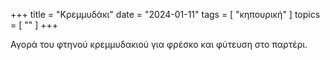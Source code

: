 +++
title = "Κρεμμυδάκι"
date = "2024-01-11"
tags = [ "κηπουρική" ]
topics = [ "" ]
+++

Αγορά του φτηνού κρεμμυδακιού για φρέσκο και φύτευση στο παρτέρι.
